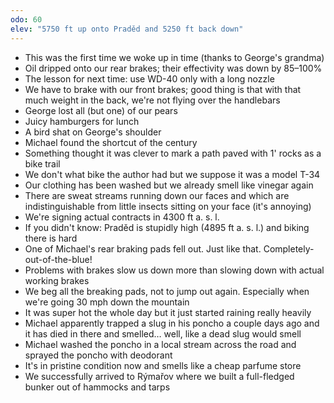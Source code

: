 ```yaml
---
odo: 60
elev: "5750 ft up onto Praděd and 5250 ft back down"
---
```


- This was the first time we woke up in time (thanks to George's grandma)
- Oil dripped onto our rear brakes; their effectivity was down by 85–100%
- The lesson for next time: use WD-40 only with a long nozzle
- We have to brake with our front brakes; good thing is that with that much weight in the back, we're not flying over the handlebars
- George lost all (but one) of our pears
- Juicy hamburgers for lunch
- A bird shat on George's shoulder
- Michael found the shortcut of the century
- Something thought it was clever to mark a path paved with 1' rocks as a bike trail
- We don't what bike the author had but we suppose it was a model T-34
- Our clothing has been washed but we already smell like vinegar again
- There are sweat streams running down our faces and which are indistinguishable from little insects sitting on your face (it's annoying)
- We're signing actual contracts in 4300 ft a. s. l.
- If you didn't know: Praděd is stupidly high (4895 ft a. s. l.) and biking there is hard
- One of Michael's rear braking pads fell out. Just like that. Completely-out-of-the-blue!
- Problems with brakes slow us down more than slowing down with actual working brakes
- We beg all the breaking pads, not to jump out again. Especially when we're going 30 mph down the mountain
- It was super hot the whole day but it just started raining really heavily
- Michael apparently trapped a slug in his poncho a couple days ago and it has died in there and smelled… well, like a dead slug would smell
- Michael washed the poncho in a local stream across the road and sprayed the poncho with deodorant
- It's in pristine condition now and smells like a cheap parfume store
- We successfully arrived to Rýmařov where we built a full-fledged bunker out of hammocks and tarps